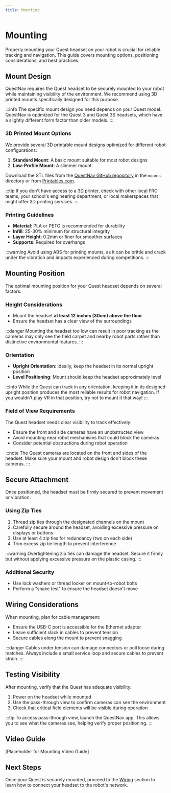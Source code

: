 ```yaml
---
title: Mounting 
---
```

# Mounting

Properly mounting your Quest headset on your robot is crucial for reliable tracking and navigation. This guide covers mounting options, positioning considerations, and best practices.

## Mount Design

QuestNav requires the Quest headset to be securely mounted to your robot while maintaining visibility of the environment. We recommend using 3D printed mounts specifically designed for this purpose.

:::info
The specific mount design you need depends on your Quest model. QuestNav is optimized for the Quest 3 and Quest 3S headsets, which have a slightly different form factor than older models.
:::

### 3D Printed Mount Options

We provide several 3D printable mount designs optimized for different robot configurations:

1. **Standard Mount**: A basic mount suitable for most robot designs
2. **Low-Profile Mount**: A slimmer mount

Download the STL files from the [QuestNav GitHub repository](https://github.com/QuestNav/QuestNav) in the `mounts` directory or from [Printables.com](https://www.printables.com/model/1100711-quest-3s-robot-mount).

:::tip
If you don't have access to a 3D printer, check with other local FRC teams, your school's engineering department, or local makerspaces that might offer 3D printing services.
:::

### Printing Guidelines

- **Material**: PLA or PETG is recommended for durability
- **Infill**: 25-30% minimum for structural integrity
- **Layer Height**: 0.2mm or finer for smoother surfaces
- **Supports**: Required for overhangs

:::warning
Avoid using ABS for printing mounts, as it can be brittle and crack under the vibration and impacts experienced during competitions.
:::

## Mounting Position

The optimal mounting position for your Quest headset depends on several factors:

### Height Considerations

- Mount the headset **at least 12 inches (30cm) above the floor**
- Ensure the headset has a clear view of the surroundings

:::danger
Mounting the headset too low can result in poor tracking as the cameras may only see the field carpet and nearby robot parts rather than distinctive environmental features.
:::

### Orientation

- **Upright Orientation**: Ideally, keep the headset in its normal upright position
- **Level Positioning**: Mount should keep the headset approximately level

:::info
While the Quest can track in any orientation, keeping it in its designed upright position produces the most reliable results for robot navigation. If you wouldn't play VR in that position, try not to mount it that way!
:::

### Field of View Requirements

The Quest headset needs clear visibility to track effectively:

- Ensure the front and side cameras have an unobstructed view
- Avoid mounting near robot mechanisms that could block the cameras
- Consider potential obstructions during robot operation

:::note
The Quest cameras are located on the front and sides of the headset. Make sure your mount and robot design don't block these cameras.
:::

## Secure Attachment

Once positioned, the headset must be firmly secured to prevent movement or vibration:

### Using Zip Ties

1. Thread zip ties through the designated channels on the mount
2. Carefully secure around the headset, avoiding excessive pressure on displays or buttons
3. Use at least 4 zip ties for redundancy (two on each side)
4. Trim excess zip tie length to prevent interference

:::warning
Overtightening zip ties can damage the headset. Secure it firmly but without applying excessive pressure on the plastic casing.
:::

### Additional Security

- Use lock washers or thread locker on mount-to-robot bolts
- Perform a "shake test" to ensure the headset doesn't move

## Wiring Considerations

When mounting, plan for cable management:

- Ensure the USB-C port is accessible for the Ethernet adapter
- Leave sufficient slack in cables to prevent tension
- Secure cables along the mount to prevent snagging

:::danger
Cables under tension can damage connectors or pull loose during matches. Always include a small service loop and secure cables to prevent strain.
:::

## Testing Visibility

After mounting, verify that the Quest has adequate visibility:

1. Power on the headset while mounted
2. Use the pass-through view to confirm cameras can see the environment
3. Check that critical field elements will be visible during operation

:::tip
To access pass-through view, launch the QuestNav app. This allows you to see what the cameras see, helping verify proper positioning.
:::

## Video Guide
[Placeholder for Mounting Video Guide]

## Next Steps
Once your Quest is securely mounted, proceed to the [Wiring](./wiring) section to learn how to connect your headset to the robot's network.